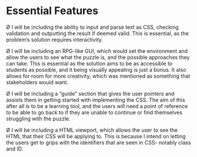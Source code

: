 # Essential Features

Ø  I will be including the ability to input and parse text as CSS, checking validation and outputting the result if deemed valid. This is essential, as the problem’s solution requires interactivity.

Ø  I will be including an RPG-like GUI, which would set the environment and allow the users to see what the puzzle is, and the possible approaches they can take. This is essential as the solution aims to be as accessible to students as possible, and it being visually appealing is just a bonus. It also allows for room for more creativity, which was mentioned as something that stakeholders would want.

Ø  I will be including a “guide” section that gives the user pointers and assists them in getting started with implementing the CSS. The aim of this after all is to be a learning tool, and the users will need a point of reference to be able to go back to if they are unable to continue or find themselves struggling with the puzzle.

Ø  I will be including a HTML viewport, which allows the user to see the HTML that their CSS will be applying to. This is because I intend on letting the users get to grips with the identifiers that are seen in CSS- notably class and ID.
